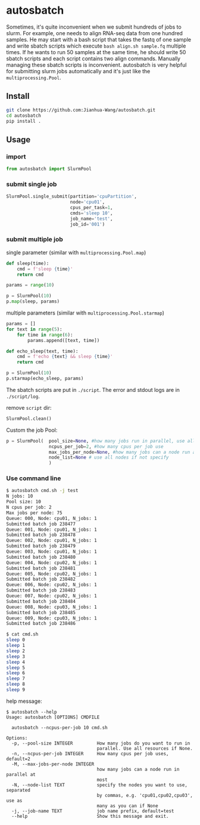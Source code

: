 # autosbatch

Sometimes, it's quite inconvenient when we submit hundreds of jobs to slurm. For example, one needs to align RNA-seq data from one hundred samples. He may start with a bash script that takes the fastq of one sample and write sbatch scripts which execute `bash align.sh sample.fq` multiple times. If he wants to run 50 samples at the same time, he should write 50 sbatch scripts and each script contains two align commands. Manually managing these sbatch scripts is inconvenient. autosbatch is very helpful for submitting slurm jobs automatically and it's just like the `multiprocessing.Pool`.

## Install

```bash
git clone https://github.com:Jianhua-Wang/autosbatch.git
cd autosbatch
pip install .
```

## Usage

### import
```python
from autosbatch import SlurmPool
```

### submit single job

```python
SlurmPool.single_submit(partition='cpuPartition',
                        node='cpu01',
                        cpus_per_task=1,
                        cmds='sleep 10',
                        job_name='test',
                        job_id='001')

```

### submit multiple job

single parameter (similar with `multiprocessing.Pool.map`)

```python
def sleep(time):
    cmd = f'sleep {time}'
    return cmd

params = range(10)

p = SlurmPool(10)
p.map(sleep, params)
```

multiple parameters (similar with `multiprocessing.Pool.starmap`)

```python
params = []
for text in range(5):
    for time in range(6):
        params.append([text, time])

def echo_sleep(text, time):
    cmd = f'echo {text} && sleep {time}'
    return cmd

p = SlurmPool(10)
p.starmap(echo_sleep, params)
```

The sbatch scripts are put in `./script`. The error and stdout logs are in `./script/log`.

remove `script` dir:

```python
SlurmPool.clean()
```

Custom the job Pool:

```python
p = SlurmPool(  pool_size=None, #how many jobs run in parallel, use all resources if not specify.
                ncpus_per_job=2, #how many cpus per job use
                max_jobs_per_node=None, #how many jobs can a node run at most
                node_list=None # use all nodes if not specify
                )
```

### Use command line

```bash
$ autosbatch cmd.sh -j test
N jobs: 10
Pool size: 10
N cpus per job: 2
Max jobs per node: 75
Queue: 000, Node: cpu01, N_jobs: 1
Submitted batch job 238477
Queue: 001, Node: cpu01, N_jobs: 1
Submitted batch job 238478
Queue: 002, Node: cpu01, N_jobs: 1
Submitted batch job 238479
Queue: 003, Node: cpu01, N_jobs: 1
Submitted batch job 238480
Queue: 004, Node: cpu02, N_jobs: 1
Submitted batch job 238481
Queue: 005, Node: cpu02, N_jobs: 1
Submitted batch job 238482
Queue: 006, Node: cpu02, N_jobs: 1
Submitted batch job 238483
Queue: 007, Node: cpu02, N_jobs: 1
Submitted batch job 238484
Queue: 008, Node: cpu03, N_jobs: 1
Submitted batch job 238485
Queue: 009, Node: cpu03, N_jobs: 1
Submitted batch job 238486
```

```bash
$ cat cmd.sh
sleep 0
sleep 1
sleep 2
sleep 3
sleep 4
sleep 5
sleep 6
sleep 7
sleep 8
sleep 9

```

help message:

```
$ autosbatch --help                                                   
Usage: autosbatch [OPTIONS] CMDFILE

  autosbatch --ncpus-per-job 10 cmd.sh

Options:
  -p, --pool-size INTEGER         How many jobs do you want to run in
                                  parallel. Use all resources if None.
  -n, --ncpus-per-job INTEGER     How many cpus per job uses, default=2
  -M, --max-jobs-per-node INTEGER
                                  how many jobs can a node run in parallel at
                                  most
  -N, --node-list TEXT            specify the nodes you want to use, separated
                                  by commas, e.g. 'cpu01,cpu02,cpu03', use as
                                  many as you can if None
  -j, --job-name TEXT             job name prefix, default=test
  --help                          Show this message and exit.
```